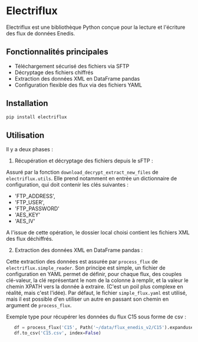 # Electriflux

Electriflux est une bibliothèque Python conçue pour la lecture et l'écriture des flux de données Enedis.

## Fonctionnalités principales

- Téléchargement sécurisé des fichiers via SFTP
- Décryptage des fichiers chiffrés
- Extraction des données XML en DataFrame pandas
- Configuration flexible des flux via des fichiers YAML

## Installation

```bash
pip install electriflux
```

## Utilisation

Il y a deux phases :
1) Récupération et décryptage des fichiers depuis le sFTP :

Assuré par la fonction `download_decrypt_extract_new_files` de `electriflux.utils`. Elle prend notamment en entrée un dictionnaire de configuration, qui doit contenir les clés suivantes :
 - 'FTP_ADDRESS', 
 - 'FTP_USER', 
 - 'FTP_PASSWORD'
 - 'AES_KEY'
 - 'AES_IV'

 A l'issue de cette opération, le dossier local choisi contient les fichiers XML des flux déchiffrés.

 2) Extraction des données XML en DataFrame pandas :
 
 Cette extraction des données est assurée par `process_flux` de `electriflux.simple_reader`. Son principe est simple, un fichier de configuration en YAML permet de définir, pour chaque flux, des couples clé-valeur, la clé représentant le nom de la colonne à remplir, et la valeur le chemin XPATH vers la donnée à extraire. (C'est un poil plus complexe en réalité, mais c'est l'idée).
 Par défaut, le fichier `simple_flux.yaml` est utilisé, mais il est possible d'en utiliser un autre en passant son chemin en argument de `process_flux`.

Exemple type pour récupérer les données du flux C15 sous forme de csv :
 ```python
    df = process_flux('C15', Path('~/data/flux_enedis_v2/C15').expanduser())
    df.to_csv('C15.csv', index=False)
 ```